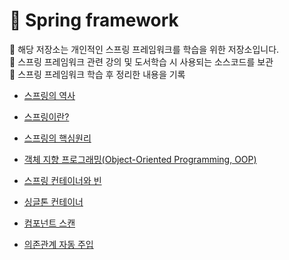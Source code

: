 # 🌿 Spring framework
📍 해당 저장소는 개인적인 스프링 프레임워크를 학습을 위한 저장소입니다.  
📍 스프링 프레임워크 관련 강의 및 도서학습 시 사용되는 소스코드를 보관  
📍 스프링 프레임워크 학습 후 정리한 내용을 기록  

- [스프링의 역사](md/HistoryOfSpring/README.md)

- [스프링이란?](md/WhatIsASpring%3F/README.md) 

- [스프링의 핵심원리](md/TheCorePrincipleOfSpring/README.md)

- [객체 지향 프로그래밍(Object-Oriented Programming, OOP)](md/ObjectOrientedProgramming/README.md)

- [스프링 컨테이너와 빈](md/SpringContainerAndBean/README.md)

- [싱글톤 컨테이너](md/SingletonContainer/README.md)

- [컴포넌트 스캔](md/ComponentScan/README.md)

- [의존관계 자동 주입](md/AutoInjectingDependencies/README.md)